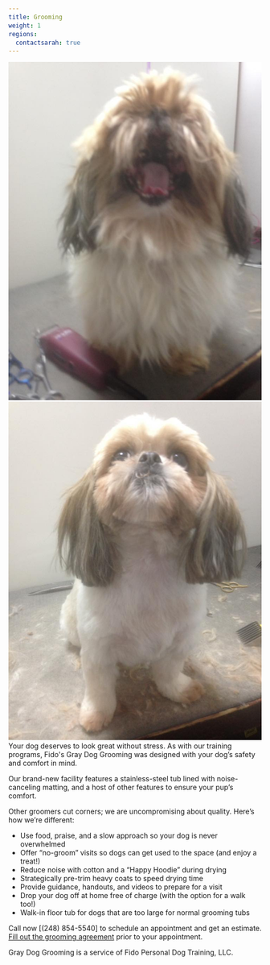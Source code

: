 ```yaml
---
title: Grooming
weight: 1
regions:
  contactsarah: true
---
```

<div class="tt-wrap"><div class="twenty-twenty">
  <img src="/images/2020/fuzzball-before.jpg" alt="" />
  <img src="/images/2020/fuzzball-after.jpg" alt="" />
</div></div>
Your dog deserves to look great without stress. As with our training programs, Fido's Gray Dog Grooming 
was designed with your dog’s safety and comfort in mind. 

Our brand-new facility features a stainless-steel tub lined with noise-canceling 
matting, and a host of other features to ensure your pup’s comfort.

Other groomers cut corners; we are uncompromising about quality. Here’s how we’re 
different:

  * Use food, praise, and a slow approach so your dog is never overwhelmed
  * Offer “no-groom” visits so dogs can get used to the space (and enjoy a treat!)
  * Reduce noise with cotton and a “Happy Hoodie” during drying
  * Strategically pre-trim heavy coats to speed drying time
  * Provide guidance, handouts, and videos to prepare for a visit
  * Drop your dog off at home free of charge (with the option for a walk too!)
  * Walk-in floor tub for dogs that are too large for normal grooming tubs

Call now [(248) 854-5540] to schedule an appointment and get an estimate. [Fill out the grooming agreement](/forms/grooming-customer-agreement/) prior to your appointment.

<aside class="clear">
  Gray Dog Grooming is a service of Fido Personal Dog Training, LLC.
</aside>

<script src="/deps/jquery.min.js" type="text/javascript"></script>
<script src="/deps/2020/js/jquery.event.move.js" type="text/javascript"></script>
<script src="/deps/2020/js/jquery.twentytwenty.js" type="text/javascript"></script>
<script src="/deps/behaviors.js" type="text/javascript"></script>
